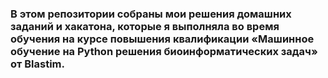 ### В этом репозитории собраны мои решения домашних заданий и  хакатона, которые я выполняла во время обучения на курсе повышения квалификации «Машинное обучение на Python решения биоинформатических задач» от Blastim.